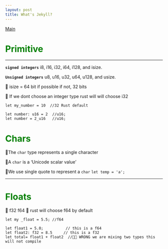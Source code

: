 ```yaml
---
layout: post
title: What's Jekyll?
---
```


[Main](./index.md)

# <font color="green">Primitive</font>

---

**`signed integers`** i8, i16, i32, i64, i128, and isize.

**`Unsigned integers`** u8, u16, u32, u64, u128, and usize.

🚀️ isize = 64 bit if possible if not, 32 bits

🚀️ If we dont choose an integer type rust will will choose i32

```
let my_number = 10  //32 Rust default

let number: u16 = 2  //u16;
let number = 2_u16   //u16;

```

# <font color="green">Chars</font>

🚀️The `char` type represents a single character

🚀️A `char` is a ‘Unicode scalar value’

🚀️We use single quote to represent a `char` `let temp = 'a';`

---

# <font color="green">Floats</font>

🚀 f32 f64
🚀 rust will choose f64 by default

```
let my _float = 5.5; //f64

let float1 = 5.0;          // this is a f64
let float2: f32 = 8.5     // this is a f32
let total= float1 + float2  //🛑🛑 WRONG we are mixing two types this will not compile
```
